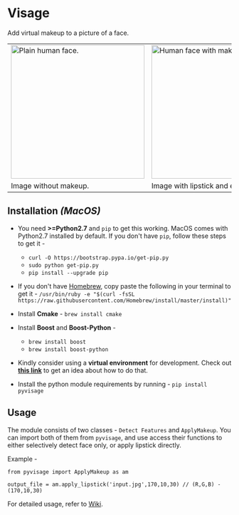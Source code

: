 # Visage
Add virtual makeup to a picture of a face.

<table>
<tr>
<td> <img height='300' text='Before' alt="Plain human face." src="https://user-images.githubusercontent.com/11678594/30020825-ef9a1d74-9182-11e7-93f3-90a218de516b.png"> </td>
<td> <img height='300' text='After' alt="Human face with makeup." src="https://user-images.githubusercontent.com/11678594/30020826-efe4d6ca-9182-11e7-9b59-0324abdf7219.png"> </td>
</tr>
<tr>
<td>Image without makeup.</td>
<td>Image with lipstick and eyeliner.</td>
</tr>
</table>

## Installation _(MacOS)_

* You need **>=Python2.7** and `pip` to get this working. MacOS comes with Python2.7 installed by default. If you don't have `pip`, follow these steps to get it - 	
	* `curl -O https://bootstrap.pypa.io/get-pip.py`
	* `sudo python get-pip.py`
	* `pip install --upgrade pip`

* If you don't have [Homebrew](https://brew.sh/), copy paste the following in your terminal to get it - 
`/usr/bin/ruby -e "$(curl -fsSL https://raw.githubusercontent.com/Homebrew/install/master/install)"`

* Install **Cmake** - `brew install cmake`

* Install **Boost** and **Boost-Python** - 
	* `brew install boost`
	* `brew install boost-python`

* Kindly consider using a **virtual environment** for development. Check out [**this link**](http://docs.python-guide.org/en/latest/dev/virtualenvs/) to get an idea about how to do that. 

* Install the python module requirements by running - `pip install pyvisage`

## Usage

The module consists of two classes - `Detect Features` and `ApplyMakeup`. You can import both of them from `pyvisage`, and use access their functions to either selectively detect face only, or apply lipstick directly.

Example - 
```
from pyvisage import ApplyMakeup as am

output_file = am.apply_lipstick('input.jpg',170,10,30) // (R,G,B) - (170,10,30)
```
For detailed usage, refer to [Wiki](https://github.com/hriddhidey/visage/wiki).
